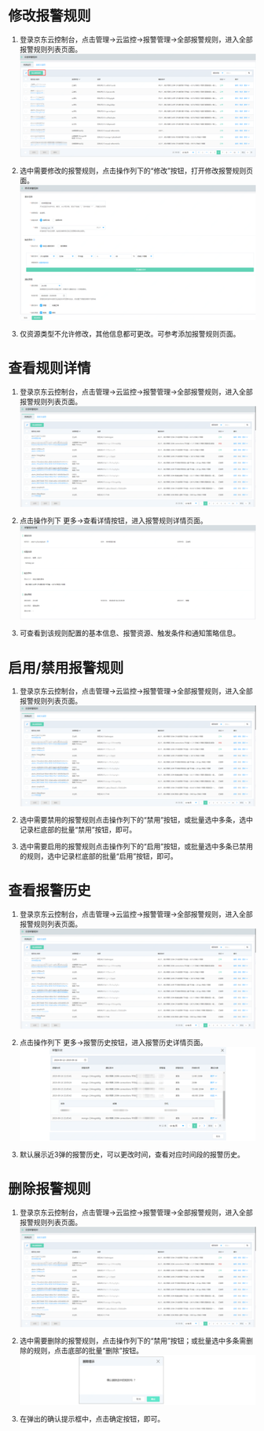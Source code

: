 # 修改报警规则
1.	登录京东云控制台，点击管理->云监控->报警管理->全部报警规则，进入全部报警规则列表页面。  
![报警规则列表](../../../../../image/Cloud-Monitor/8-qbbj.png)  

2.  选中需要修改的报警规则，点击操作列下的“修改”按钮，打开修改报警规则页面。  
![修改报警规则](../../../../../image/Cloud-Monitor/10-bjgz-xg.png)  

3. 仅资源类型不允许修改，其他信息都可更改。可参考添加报警规则页面。

# 查看规则详情
1.	登录京东云控制台，点击管理->云监控->报警管理->全部报警规则，进入全部报警规则列表页面。  
![报警规则列表](../../../../../image/Cloud-Monitor/8-qbbj-1.png)  

2.	点击操作列下 更多->查看详情按钮，进入报警规则详情页面。
![规则详情](../../../../../image/Cloud-Monitor/10-bjgz-xq.png)  

3. 可查看到该规则配置的基本信息、报警资源、触发条件和通知策略信息。



# 启用/禁用报警规则  
1.	登录京东云控制台，点击管理->云监控->报警管理->全部报警规则，进入全部报警规则列表页面。  
![报警规则列表](../../../../../image/Cloud-Monitor/8-qbbj-1.png)

2.	选中需要禁用的报警规则点击操作列下的“禁用”按钮，或批量选中多条，选中记录栏底部的批量“禁用”按钮，即可。  

3.	选中需要启用的报警规则点击操作列下的“启用”按钮，或批量选中多条已禁用的规则，选中记录栏底部的批量“启用”按钮，即可。

# 查看报警历史  
1.	登录京东云控制台，点击管理->云监控->报警管理->全部报警规则，进入全部报警规则列表页面。   
![报警规则列表](../../../../../image/Cloud-Monitor/8-qbbj-1.png)

2.	点击操作列下 更多->报警历史按钮，进入报警历史详情页面。  
![规则详情](../../../../../image/Cloud-Monitor/10-bjgz-bjls.png)  

3.	默认展示近3弹的报警历史，可以更改时间，查看对应时间段的报警历史。


# 删除报警规则
1.	登录京东云控制台，点击管理->云监控->报警管理->全部报警规则，进入全部报警规则列表页面。    
![报警规则列表](../../../../../image/Cloud-Monitor/8-qbbj-1.png)  

2. 选中需要删除的报警规则，点击操作列下的“禁用”按钮；或批量选中多条需删除的规则，点击底部的批量“删除”按钮。  
![删除规则](../../../../../image/Cloud-Monitor/10-bjgz-sc.png)  

3. 在弹出的确认提示框中，点击确定按钮，即可。
